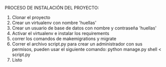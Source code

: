 PROCESO DE INSTALACIÓN DEL PROYECTO:

1. Clonar el proyecto
2. Crear un virtualenv con nombre 'huellas'
3. Crear un usuario de base de datos con nombre y contraseña 'huellas'
4. Activar el virtualenv e instalar los requirements
5. correr los comandos de makemigrations y migrate
6. Correr el archivo script.py para crear un administrador con sus permisos, pueden usar el siguiente comando: python manage.py shell < script.py
7. Listo
